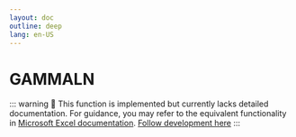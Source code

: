 ```yaml
---
layout: doc
outline: deep
lang: en-US
---
```


# GAMMALN

::: warning
🚧 This function is implemented but currently lacks detailed documentation. For guidance, you may refer to the equivalent functionality in [Microsoft Excel documentation](https://support.microsoft.com/en-us/office/excel-functions-by-category-5f91f4e9-7b42-46d2-9bd1-63f26a86c0eb).
[Follow development here](https://github.com/ironcalc/IronCalc/labels/Functions)
:::